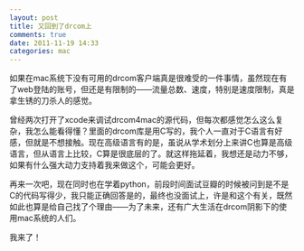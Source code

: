 ```yaml
---
layout: post
title: 又回到了drcom上
comments: true
date: 2011-11-19 14:33
categories: mac
---
```


如果在mac系统下没有可用的drcom客户端真是很难受的一件事情，虽然现在有了web登陆的账号，但还是有限制的——流量总数、速度，特别是速度限制，真是拿生锈的刀杀人的感觉。

曾经两次打开了xcode来调试drcom4mac的源代码，但每次都感觉怎么这么复杂，我怎么能看得懂？里面的drcom库是用C写的，我个人一直对于C语言有好感，但就是不想接触。现在高级语言有的是，虽说从学术划分上来讲C也算是高级语言，但从语言上比较，C算是很底层的了。就这样拖延着，我想还是动力不够，如果有什么强大动力支持着我来做这个，可能会更好。

再来一次吧，现在同时也在学着python，前段时间面试豆瓣的时候被问到是不是C的代码写得少，我只能正确回答是的，最终也没面试上，许是和这个有关，既然如此也算是给自己找了个理由——为了未来，还有广大生活在drcom阴影下的使用mac系统的人们。

我来了！